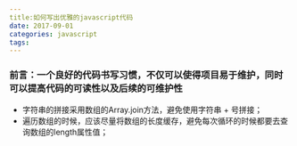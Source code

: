 ```yaml
---
title:如何写出优雅的javascript代码
date: 2017-09-01
categories: javascript
tags: 
---
```


### 前言：一个良好的代码书写习惯，不仅可以使得项目易于维护，同时可以提高代码的可读性以及后续的可维护性

* 字符串的拼接采用数组的Array.join方法，避免使用字符串 + 号拼接；
* 遍历数组的时候，应该尽量将数组的长度缓存，避免每次循环的时候都要去查询数组的length属性值；

